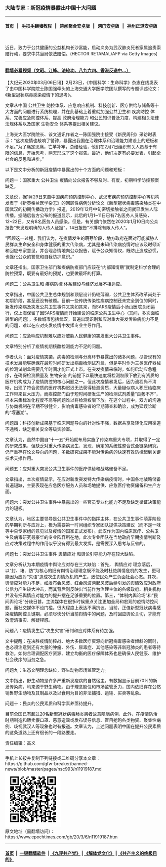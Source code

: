 ### 大陆专家：新冠疫情暴露出中国十大问题
------------------------

#### [首页](https://github.com/gfw-breaker/banned-news/blob/master/README.md) &nbsp;&nbsp;|&nbsp;&nbsp; [手把手翻墙教程](https://github.com/gfw-breaker/guides/wiki) &nbsp;&nbsp;|&nbsp;&nbsp; [禁闻聚合安卓版](https://github.com/gfw-breaker/bn-android) &nbsp;&nbsp;|&nbsp;&nbsp; [网门安卓版](https://github.com/oGate2/oGate) &nbsp;&nbsp;|&nbsp;&nbsp; [神州正道安卓版](https://github.com/SzzdOgate/update) 



<div><img alt="" class="aligncenter wp-post-image" src="https://i.epochtimes.com/assets/uploads/2020/03/GettyImages-1196292480-2-600x400-1.jpg"/>
<div class="red16 caption">
 <p>
  近日，致力于公共健康的公益机构长沙富能，启动义务为武汉肺炎死者家属追责索赔行动，要求中共当局依法赔偿。(HECTOR RETAMAL/AFP via Getty Images)
 </p>
</div>
</div><hr/>

#### [翻墙必看视频（文昭、江峰、法轮功、八九六四、香港反送中...）](https://github.com/gfw-breaker/banned-news/blob/master/pages/link3.md)

<div><p>
 【大纪元2020年03月06日讯】2月23日，《中国科学：生命科学》杂志在线发表了由中国科学院院士陈国强牵头的上海交通大学医学院团队撰写的专题评述论文：《新型冠状病毒感染疫情下的思考》。
</p>
<p>
 文章从中国
 <ok href="https://www.epochtimes.com/gb/tag/%E5%85%AC%E5%85%B1%E5%8D%AB%E7%94%9F.html">
  公共卫生
 </ok>
 防控体系、应急响应机制、科技创新、医疗供给与储备等十大方面的问题进行系统梳理，并在此基础上着重就加强公共卫生和
 <ok href="https://www.epochtimes.com/gb/tag/%E7%96%BE%E7%97%85%E9%98%B2%E6%8E%A7.html">
  疾病防控
 </ok>
 体系、完善应急防控体系、提高
 <ok href="https://www.epochtimes.com/gb/tag/%E6%94%BF%E5%BA%9C%E6%B2%BB%E7%90%86%E8%83%BD%E5%8A%9B.html">
  政府治理能力
 </ok>
 和公民知识普及力度、构建相关法律法规体系以及国家
 <ok href="https://www.epochtimes.com/gb/tag/%E7%94%9F%E7%89%A9%E5%AE%89%E5%85%A8.html">
  生物安全
 </ok>
 体系等提出相关建议。
</p>
<p>
 上海交大医学院院长、该文通讯作者之一陈国强院士接受《新民周刊》采访时表示：“这次疫情也敲响了警钟，暴露出我国在治理体系和治理能力建设上的短板和不足。”为了痛定思痛，亡羊补牢，总结经验，他们在2月7日组织有关人员基于有限的信息，开始思考，两天形成了这个报告。最近，他们决定有必要发表，引起全社会的反思和进步。”
</p>
<p>
 以下是文中分析的新冠疫情中暴露出的十个方面的问题和短板：
</p>
<p>
 问题一：国家重大
 <ok href="https://www.epochtimes.com/gb/tag/%E5%85%AC%E5%85%B1%E5%8D%AB%E7%94%9F.html">
  公共卫生
 </ok>
 疫情向公众报告不够及时、有度，初期科学防控预案缺乏。
</p>
<p>
 文章说，据1月29日来自中国疾病预防控制中心、武汉市疾病预防控制中心等机构发表于《新英格兰医学杂志》的回顾性病例分析论文《新型冠状病毒感染肺炎在中国武汉的初期传播动力学》报道，2019年12月中旬密切接触者之间就已发生人际传播。据随后各方公布的报道显示，此后的1月1~11日已有7名医务人员感染，12~22日，又有8名医务人员感染。但是，有关部门依然在2020年1月10日向公众报告“未发现明确的人传人证据”，14日报告“不排除有限人传人”。
</p>
<p>
 “回顾这一过程，我们认为，在疫情发生的萌芽阶段，地方政府在面对可能威胁人民群众生命安全和身体健康的重大传染病，尤其是未知传染病疫情时应该及时倾听和回应专家意见，并合理合情地向公众报告，赋予公众知情权，既防止造成恐慌，也强化公众的警觉和自我防护意识。”
</p>
<p>
 文章还指出，国家卫生部门和疾病防疫部门应该在“内部知情期”就制定科学合理的防控预案，既要有最好的预期，也要做最坏的打算。
</p>
<p>
 问题二：公共卫生和
 <ok href="https://www.epochtimes.com/gb/tag/%E7%96%BE%E7%97%85%E9%98%B2%E6%8E%A7.html">
  疾病防控
 </ok>
 体系建设与经济发展不相适应。
</p>
<p>
 文章指出，中国公共卫生总体规划和顶层设计仍较薄弱，公共卫生体系改革尚处于初期阶段，甚至还没有破题。目前一些传统传染性疾病控制还未完全到位的同时，新发传染病及突发公共卫生事件又突如其来，而SARS疫情后小汤山医院关闭运行，仅上海保留了因SARS疫情而开始建设的临床公共卫生中心（其间，多次面临转型的问题），多数城市包括武汉，普遍出现识别和应对重大突发传染病能力不足的问题，难以在应对突发疫情中发挥专业主导作用。
</p>
<p>
 问题三：应急响应机制难以应对威胁人民健康的突发重大公共卫生事件。
</p>
<p>
 文章特别分析了疫情初期核酸检测能力不足的问题。
</p>
<p>
 作者认为：面对疫情突袭，病毒的检测与分离环节暴露出的诸多问题，尽管现有的技术发展能够确保在最短时间研发出病毒检测试剂盒，但是平时作为三类医疗器械的检测试剂盒需要几年时间才能正式上市。在突发疫情来临时，如何启动应急程序，在确保检测质量及
 <ok href="https://www.epochtimes.com/gb/tag/%E7%94%9F%E7%89%A9%E5%AE%89%E5%85%A8.html">
  生物安全
 </ok>
 的前提下以最快速度将检测权限下放到有资质的医疗机构成为了疫情防控的核心问题之一。但此次疫情暴发后，因为流程尚不清晰，出现了符合资质的医疗机构迟迟无法获得检测资质，大量疑似病人积压给临床工作带来巨大压力，而疾控部门由于短时间研发生产的检测试剂质量“良莠不齐”，样本采集标准化程度不高等问题难以将检测权限下放。在这个过程中，双方的沟通与协商机制在早期不够健全，影响病毒感染者的早期筛查和确诊，成为延误诊断的“堰塞湖”。
</p>
<p>
 问题四：科技创新成果基于临床问题导向的针对性不强，数据共享及转化应用渠道不通畅，缺乏相关安全等级实验室。
</p>
<p>
 文章认为，虽然中国自“十一五”开始就布局实施了传染病重大专项，并取得了一定的研究成果，但缺乏对重大传染病发生、发现、确定的系统性整合式全链条研究，仍严重存在论文导向的问题，多数研究成果不能对传染病的快速有效防控起到关键技术支撑作用。
</p>
<p>
 问题五：应对重大突发公共卫生事件的医疗供给和战略储备不足。
</p>
<p>
 文章指出，本次疫情显示，在应对新发突发特大传染病疫情时，中国各地战略储备普遍短缺，主要表现在应急医疗服务人员和场地提供、应急医疗物资储备和生产方面。
</p>
<p>
 问题六：突发公共卫生事件中暴露出的一些官员专业化能力不足及缺乏循证决策能力的短板。
</p>
<p>
 文章认为，地区主要领导是公共卫生事件中的指挥主体，在公共卫生事件萌芽阶段的早期判断与应对上，极为需要第一时间组织专家团队提供决策建议（而不是一味等中央专家组的意见以及疫情的国家正式发布）。武汉作为国内临床医疗、公共卫生及病毒研究最豪华的专业阵容所在地，此次专业团队在当地政府早期疫情判断及应对决策过程中的作用似乎没有得到最大发挥，是需要深入思考与反省的。
</p>
<p>
 问题七：突发公共卫生事件
 <ok href="https://www.epochtimes.com/gb/tag/%E8%88%86%E6%83%85%E5%BA%94%E5%AF%B9.html">
  舆情应对
 </ok>
 和舆论引导能力存在较大缺陷。
</p>
<p>
 文章分析认为本期疫情中舆论应对存在三大缺陷：首先，
 <ok href="https://www.epochtimes.com/gb/tag/%E8%88%86%E6%83%85%E5%BA%94%E5%AF%B9.html">
  舆情应对
 </ok>
 理念落后，以“封、堵、防”为核心的旧有舆情治理理念既不能及时杜绝舆情危机的发生，更可能因为应对“失语”造成次生舆情危机的产生，致使民众产生负面社会心态。其次，舆情应对能力不足，如发布会风波、红会风波两起风波后续引发的舆情效应对政府公信力产生较大冲击，而其背后则反映出当前作为治理主体的各级政府、相关机构并没有把舆情应对能力的提升摆在足够重要的位置。第三，“体制内舆论场”和“民间舆论场”分歧日甚，主流媒体在很多时候重点关注更加全局和宏观的疫情防控问题，而社交媒体不设门槛，很大程度上表达不满抗议。当前，正值新型冠状病毒感染疫情防控关键期，必须尽快分析当前舆情中的问题，及时回应舆论关切，才能有效澄清事实、解疑释惑。
</p>
<p>
 问题八：疫情发生后“次生灾害”研判和应对体系有待加强。
</p>
<p>
 文中提醒：在决胜疫情防控战、绝大多数医疗资源向新冠病毒感染者倾斜的同时，也必须注意到还有大量的肿瘤、外伤、尿毒症、其他感染等非新冠肺炎的患者等待救治。如何合理调配医疗资源、建立均衡的医疗保障体系也是确保人民健康、维护社会秩序的当务之急。
</p>
<p>
 问题九：生态文明理念缺位，野生动物市场监管乏力。
</p>
<p>
 文中指出，野生动物是许多严重新发疫病的自然宿主，有数据显示目前70%的新发传染病，均来源于野生动物。由于理念缺位和市场监管乏力，国内依旧存在公然销售野生动物及其制品以及以食用为目的非法捕猎、运输、买卖等乱象。
</p>
<p>
 问题十：民众的公民素质和科学素养亟待提升。
</p>
<p>
 目前全国已有超过20名新型冠状病毒肺炎患者故意隐瞒病例，此外，在疫情防治时期制造和贩卖假口罩、恶意造谣或发布误导信息、盲目抢购各类物资、聚集性病例、歧视武汉人等现象也时有报道。文章认为，上述问题表明中国在提升公民素质的这条道路上还有很长的一段路要走。
</p>
<p>
 责任编辑：高义
</p>
</div>
<hr/>
手机上长按并复制下列链接或二维码分享本文章：<br/>
https://github.com/gfw-breaker/banned-news/blob/master/pages/nsc993/n11919187.md <br/>
<a href='https://github.com/gfw-breaker/banned-news/blob/master/pages/nsc993/n11919187.md'><img src='https://github.com/gfw-breaker/banned-news/blob/master/pages/nsc993/n11919187.md.png'/></a> <br/>
原文地址（需翻墙访问）：https://www.epochtimes.com/gb/20/3/6/n11919187.htm


------------------------
#### [首页](https://github.com/gfw-breaker/banned-news/blob/master/README.md) &nbsp;|&nbsp; [一键翻墙软件](https://github.com/gfw-breaker/nogfw/blob/master/README.md) &nbsp;| [《九评共产党》](https://github.com/gfw-breaker/9ping.md/blob/master/README.md#九评之一评共产党是什么) | [《解体党文化》](https://github.com/gfw-breaker/jtdwh.md/blob/master/README.md) | [《共产主义的终极目的》](https://github.com/gfw-breaker/gczydzjmd.md/blob/master/README.md)


<img src='http://gfw-breaker.win/banned-news/pages/nsc993/n11919187.md' width='0px' height='0px'/>